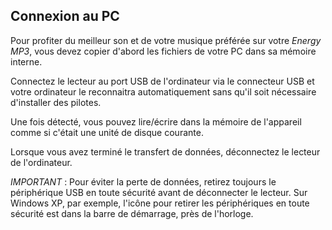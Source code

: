 ## Connexion au PC

Pour profiter du meilleur son et de votre musique préférée sur votre *Energy MP3*, vous devez copier d'abord les fichiers de votre PC dans sa mémoire interne.

Connectez le lecteur au port USB de l'ordinateur via le connecteur USB et votre ordinateur le reconnaitra automatiquement sans qu'il soit nécessaire d'installer des pilotes. 

Une fois détecté, vous pouvez lire/écrire dans la mémoire de l'appareil comme si c'était une unité de disque courante.

Lorsque vous avez terminé le transfert de données, déconnectez le lecteur de l'ordinateur.

*IMPORTANT* : Pour éviter la perte de données, retirez toujours le périphérique USB en toute sécurité avant de déconnecter le lecteur. Sur Windows XP, par exemple, l'icône pour retirer les périphériques en toute sécurité est dans la barre de démarrage, près de l'horloge.
